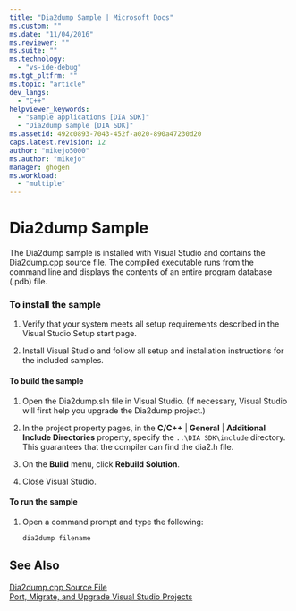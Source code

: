 ```yaml
---
title: "Dia2dump Sample | Microsoft Docs"
ms.custom: ""
ms.date: "11/04/2016"
ms.reviewer: ""
ms.suite: ""
ms.technology: 
  - "vs-ide-debug"
ms.tgt_pltfrm: ""
ms.topic: "article"
dev_langs: 
  - "C++"
helpviewer_keywords: 
  - "sample applications [DIA SDK]"
  - "Dia2dump sample [DIA SDK]"
ms.assetid: 492c0893-7043-452f-a020-890a47230d20
caps.latest.revision: 12
author: "mikejo5000"
ms.author: "mikejo"
manager: ghogen
ms.workload: 
  - "multiple"
---
```

# Dia2dump Sample
The Dia2dump sample is installed with Visual Studio and contains the Dia2dump.cpp source file. The compiled executable runs from the command line and displays the contents of an entire program database (.pdb) file.  
  
### To install the sample  
  
1.  Verify that your system meets all setup requirements described in the Visual Studio Setup start page.  
  
2.  Install Visual Studio and follow all setup and installation instructions for the included samples.  
  
#### To build the sample  
  
1.  Open the Dia2dump.sln file in Visual Studio. (If necessary, Visual Studio will first help you upgrade the Dia2dump project.)  
  
2.  In the project property pages, in the **C/C++** &#124; **General** &#124; **Additional Include Directories** property, specify the `..\DIA SDK\include` directory. This guarantees that the compiler can find the dia2.h file.  
  
3.  On the **Build** menu, click **Rebuild Solution**.  
  
4.  Close Visual Studio.  
  
#### To run the sample  
  
1.  Open a command prompt and type the following:  
  
    ```  
    dia2dump filename  
    ```  
  
## See Also  
 [Dia2dump.cpp Source File](../../debugger/debug-interface-access/dia2dump-cpp-source-file.md)   
 [Port, Migrate, and Upgrade Visual Studio Projects](../../porting/port-migrate-and-upgrade-visual-studio-projects.md)